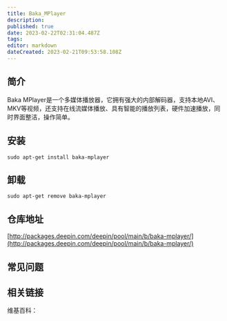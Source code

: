 ```yaml
---
title: Baka_MPlayer
description: 
published: true
date: 2023-02-22T02:31:04.487Z
tags: 
editor: markdown
dateCreated: 2023-02-21T09:53:58.108Z
---
```


## 简介

Baka MPlayer是一个多媒体播放器，它拥有强大的内部解码器，支持本地AVI、MKV等视频，还支持在线流媒体播放、具有智能的播放列表，硬件加速播放，同时界面整洁，操作简单。

## 安装

`sudo apt-get install baka-mplayer`

## 卸载

`sudo apt-get remove baka-mplayer`

## 仓库地址

[http://packages.deepin.com/deepin/pool/main/b/baka-mplayer/](http://packages.deepin.com/deepin/pool/main/b/baka-mplayer/)


## 常见问题


## 相关链接

维基百科：